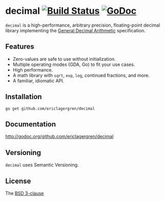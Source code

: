 # decimal [![Build Status](https://travis-ci.org/ericlagergren/decimal.png?branch=master)](https://travis-ci.org/ericlagergren/decimal) [![GoDoc](https://godoc.org/github.com/ericlagergren/decimal?status.svg)](https://godoc.org/github.com/ericlagergren/decimal)

`decimal` is a high-performance, arbitrary precision, floating-point decimal
library implementing the [General Decimal Arithmetic](http://speleotrove.com/decimal/) specification.

## Features

 * Zero-values are safe to use without initialization.
 * Multiple operating modes (GDA, Go) to fit your use cases.
 * High performance.
 * A math library with `sqrt`, `exp`, `log`, continued fractions, and more.
 * A familiar, idiomatic API.

## Installation

`go get github.com/ericlagergren/decimal`

## Documentation

http://godoc.org/github.com/ericlagergren/decimal

## Versioning

`decimal` uses Semantic Versioning. 

## License

The [BSD 3-clause](https://github.com/ericlagergren/decimal/blob/master/LICENSE)

